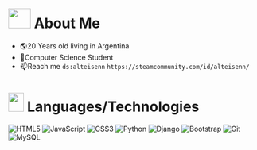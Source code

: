  <!---
<p align="center">

<img width=700px height=200px src="https://imgur.com/NscPrZl.png" alt="Header">

</p>

-->
<h1 align="left"> <img src="https://imgur.com/58RWVvv.png"  width="45" height="40"> About Me </h1>

- 🌎20 Years old living in Argentina
- 🌱Computer Science Student
- 📫Reach me `ds:alteisenn` `https://steamcommunity.com/id/alteisenn/`


<div align= "left">
  
<h1 align="left"> <img src="https://imgur.com/2NEYGqZ.png"  width="31" height="38">  Languages/Technologies</h1>

![HTML5](https://img.shields.io/badge/html5-%23E34F26.svg?style=for-the-badge&logo=html5&logoColor=white) 
![JavaScript](https://img.shields.io/badge/javascript-%23323330.svg?style=for-the-badge&logo=javascript&logoColor=%23F7DF1E) 
![CSS3](https://img.shields.io/badge/css3-%231572B6.svg?style=for-the-badge&logo=css3&logoColor=white)
![Python](https://img.shields.io/badge/python-3670A0?style=for-the-badge&logo=python&logoColor=ffdd54)
![Django](https://img.shields.io/badge/django-%23092E20.svg?style=for-the-badge&logo=django&logoColor=white)
![Bootstrap](https://img.shields.io/badge/bootstrap-%23563D7C.svg?style=for-the-badge&logo=bootstrap&logoColor=white)
![Git](https://img.shields.io/badge/git-%23F05033.svg?style=for-the-badge&logo=git&logoColor=white)
![MySQL](https://img.shields.io/badge/mysql-%2300f.svg?style=for-the-badge&logo=mysql&logoColor=white)

 <!---
</div>
 <h1 align="left" > <img src="https://imgur.com/dDo4qbV.png" height="35"> Stats </h1> 

<div>
  
<img src="https://github-readme-stats.vercel.app/api?username=alteisenn&theme=swift&show_icons=true&count_private=true" height="150"  align= "left"/>

 `
</div>`

<img src="https://github-readme-stats.vercel.app/api/top-langs/?username=alteisenn&layout=compact&theme=swift&show_icons=true&langs_count=6" height="150" align=""/> 
<img src="https://imgur.com/xmFx2Ft.png" width="150" height="150" />
-->
